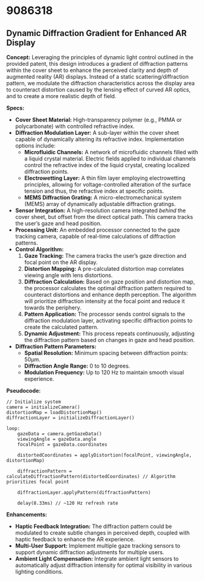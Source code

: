 # 9086318

## Dynamic Diffraction Gradient for Enhanced AR Display

**Concept:** Leveraging the principles of dynamic light control outlined in the provided patent, this design introduces a gradient of diffraction patterns within the cover sheet to enhance the perceived clarity and depth of augmented reality (AR) displays.  Instead of a static scattering/diffraction pattern, we modulate the diffraction characteristics across the display area to counteract distortion caused by the lensing effect of curved AR optics, and to create a more realistic depth of field.

**Specs:**

*   **Cover Sheet Material:** High-transparency polymer (e.g., PMMA or polycarbonate) with controlled refractive index.
*   **Diffraction Modulation Layer:** A sub-layer within the cover sheet capable of dynamically altering its refractive index. Implementation options include:
    *   **Microfluidic Channels:**  A network of microfluidic channels filled with a liquid crystal material.  Electric fields applied to individual channels control the refractive index of the liquid crystal, creating localized diffraction points.
    *   **Electrowetting Layer:** A thin film layer employing electrowetting principles, allowing for voltage-controlled alteration of the surface tension and thus, the refractive index at specific points.
    *   **MEMS Diffraction Grating:** A micro-electromechanical system (MEMS) array of dynamically adjustable diffraction gratings.
*   **Sensor Integration:** A high-resolution camera integrated *behind* the cover sheet, but offset from the direct optical path. This camera tracks the user’s gaze and head position.
*   **Processing Unit:** An embedded processor connected to the gaze tracking camera, capable of real-time calculations of diffraction patterns.
*   **Control Algorithm:**
    1.  **Gaze Tracking:**  The camera tracks the user’s gaze direction and focal point on the AR display.
    2.  **Distortion Mapping:**  A pre-calculated distortion map correlates viewing angle with lens distortions.
    3.  **Diffraction Calculation:** Based on gaze position and distortion map, the processor calculates the optimal diffraction pattern required to counteract distortions and enhance depth perception.  The algorithm will prioritize diffraction intensity at the focal point and reduce it towards the periphery.
    4.  **Pattern Application:** The processor sends control signals to the diffraction modulation layer, activating specific diffraction points to create the calculated pattern.
    5.  **Dynamic Adjustment:** This process repeats continuously, adjusting the diffraction pattern based on changes in gaze and head position.
*   **Diffraction Pattern Parameters:**
    *   **Spatial Resolution:** Minimum spacing between diffraction points: 50µm.
    *   **Diffraction Angle Range:** 0 to 10 degrees.
    *   **Modulation Frequency:** Up to 120 Hz to maintain smooth visual experience.

**Pseudocode:**

```
// Initialize system
camera = initializeCamera()
distortionMap = loadDistortionMap()
diffractionLayer = initializeDiffractionLayer()

loop:
    gazeData = camera.getGazeData()
    viewingAngle = gazeData.angle
    focalPoint = gazeData.coordinates

    distortedCoordinates = applyDistortion(focalPoint, viewingAngle, distortionMap)

    diffractionPattern = calculateDiffractionPattern(distortedCoordinates) // Algorithm prioritizes focal point

    diffractionLayer.applyPattern(diffractionPattern)

    delay(8.33ms) // ~120 Hz refresh rate
```

**Enhancements:**

*   **Haptic Feedback Integration:**  The diffraction pattern could be modulated to create subtle changes in perceived depth, coupled with haptic feedback to enhance the AR experience.
*   **Multi-User Support:**  Implement multiple gaze tracking sensors to support dynamic diffraction adjustments for multiple users.
*   **Ambient Light Compensation:** Integrate ambient light sensors to automatically adjust diffraction intensity for optimal visibility in various lighting conditions.